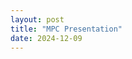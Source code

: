 ```yaml
---
layout: post
title: "MPC Presentation"
date: 2024-12-09
---
```


<object data="/pdfs/Ryan_Mauery_final_paper.pdf" width="1000" height="1000" type='application/pdf'></object>
